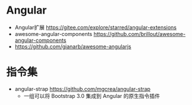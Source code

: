 # Angular

- Angular扩展 https://gitee.com/explore/starred/angular-extensions
- awesome-angular-components https://github.com/brillout/awesome-angular-components
- https://github.com/gianarb/awesome-angularjs

# 指令集

- angular-strap https://github.com/mgcrea/angular-strap
    - 一组可以将 Bootstrap 3.0 集成到 Angular 的原生指令插件